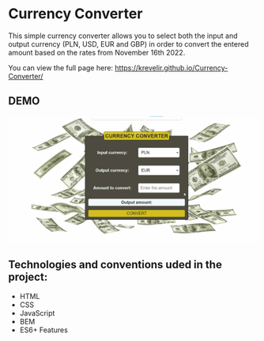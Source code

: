 # Currency Converter

This simple currency converter allows you to select both the input and output currency (PLN, USD, EUR and GBP) in order to convert the entered amount based on the rates from November 16th 2022.

You can view the full page here: https://krevelir.github.io/Currency-Converter/

## DEMO
![DEMONSTRATION GIF](https://github.com/Krevelir/Currency-Converter/blob/main/images/converterdemogif.gif?raw=true)
## Technologies and conventions uded in the project:
- HTML
- CSS
- JavaScript
- BEM
- ES6+ Features
